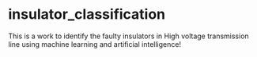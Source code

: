 # insulator_classification

This is a work to identify the faulty insulators in High voltage transmission line using machine learning and artificial intelligence!
